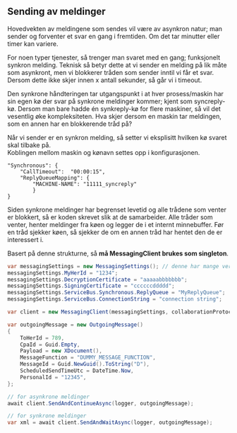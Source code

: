 ## Sending av meldinger

Hovedvekten av meldingene som sendes vil være av asynkron natur; man sender og forventer et svar en gang i fremtiden. Om det tar minutter eller timer kan variere. 

For noen typer tjenester, så trenger man svaret med en gang; funksjonelt synkron melding. Teknisk så betyr dette at vi sender en melding på lik måte som asynkront, men vi blokkerer tråden som sender inntil vi får et svar. Dersom dette ikke skjer innen x antall sekunder, så går vi i timeout. 

Den synkrone håndteringen tar utgangspunkt i at hver prosess/maskin har sin egen kø der svar på synkrone meldinger kommer; kjent som syncreply-kø. Dersom man bare hadde én synkreply-kø for flere maskiner, så vil det vesentlig øke kompleksiteten. Hva skjer dersom en maskin tar meldingen, som en annen har en blokkerende tråd på? 

Når vi sender er en synkron melding, så setter vi eksplisitt hvilken kø svaret skal tilbake på.    
Koblingen mellom maskin og kønavn settes opp i konfigurasjonen.

    "Synchronous": {
        "CallTimeout":  "00:00:15",
        "ReplyQueueMapping": {
            "MACHINE-NAME": "11111_syncreply"
            }
    }
 
Siden synkrone meldinger har begrenset levetid og alle trådene som venter er blokkert, så er koden skrevet slik at de samarbeider. Alle tråder som venter, henter meldinger fra køen og legger de i et internt minnebuffer. Før en tråd sjekker køen, så sjekker de om en annen tråd har hentet den de er interessert i. 

Basert på denne strukturne, så **må MessagingClient brukes som singleton**.

```cs
var messagingSettings = new MessagingSettings(); // denne har mange verdier satt som standard som man kan overstyre
messagingSettings.MyHerId = "1234";			
messagingSettings.DecryptionCertificate = "aaaaabbbbbbb";
messagingSettings.SigningCertificate = "ccccccddddd";
messagingSettings.ServiceBus.Synchronous.ReplyQueue = "MyReplyQueue";
messagingSettings.ServiceBus.ConnectionString = "connection string";

var client = new MessagingClient(messagingSettings, collaborationProtocolRegistry, addressRegistry);

var outgoingMessage = new OutgoingMessage()
{
    ToHerId = 789,
    CpaId = Guid.Empty,
    Payload = new XDocument(),
    MessageFunction = "DUMMY_MESSAGE_FUNCTION",
    MessageId = Guid.NewGuid().ToString("D"),
    ScheduledSendTimeUtc = DateTime.Now,
    PersonalId = "12345",
};

// for asynkrone meldinger
await client.SendAndContinueAsync(logger, outgoingMessage);

// for synkrone meldinger
var xml = await client.SendAndWaitAsync(logger, outgoingMessage);
```
